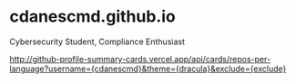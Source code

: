 # cdanescmd.github.io
Cybersecurity Student, Compliance Enthusiast

http://github-profile-summary-cards.vercel.app/api/cards/repos-per-language?username={cdanescmd}&theme={dracula}&exclude={exclude}

